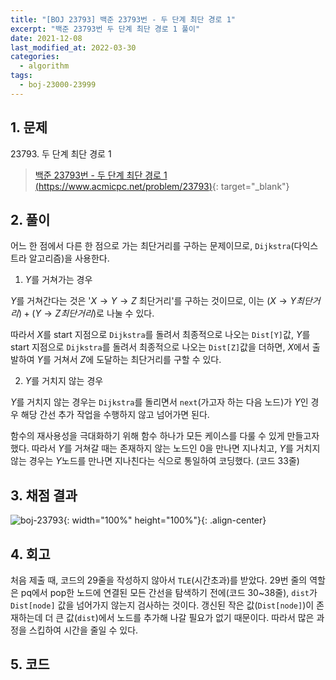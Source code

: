 ```yaml
---
title: "[BOJ 23793] 백준 23793번 - 두 단계 최단 경로 1"
excerpt: "백준 23793번 두 단계 최단 경로 1 풀이"
date: 2021-12-08
last_modified_at: 2022-03-30
categories:
  - algorithm
tags:
  - boj-23000-23999
---
```


## 1. 문제
$23793$. 두 단계 최단 경로 1

> [백준 23793번 - 두 단계 최단 경로 1 (https://www.acmicpc.net/problem/23793)](https://www.acmicpc.net/problem/23793){: target="_blank"}

## 2. 풀이

어느 한 점에서 다른 한 점으로 가는 최단거리를 구하는 문제이므로, `Dijkstra`(다익스트라 알고리즘)을 사용한다. 

1.	$Y$를 거쳐가는 경우

$Y$를 거쳐간다는 것은 '$X\rightarrow Y\rightarrow Z$ 최단거리'를 구하는 것이므로, 이는 $(X\rightarrow Y 최단거리)+(Y\rightarrow Z 최단거리)$로 나눌 수 있다. 

따라서 $X$를 start 지점으로 `Dijkstra`를 돌려서 최종적으로 나오는 `Dist[Y]`값, $Y$를 start 지점으로 `Dijkstra`를 돌려서 최종적으로 나오는 `Dist[Z]`값을 더하면, $X$에서 출발하여 $Y$를 거쳐서 $Z$에 도달하는 최단거리를 구할 수 있다.

2.	$Y$를 거치지 않는 경우

$Y$를 거치지 않는 경우는 `Dijkstra`를 돌리면서 `next`(가고자 하는 다음 노드)가 $Y$인 경우 해당 간선 추가 작업을 수행하지 않고 넘어가면 된다.
 
함수의 재사용성을 극대화하기 위해 함수 하나가 모든 케이스를 다룰 수 있게 만들고자 했다. 따라서 $Y$를 거쳐갈 때는 존재하지 않는 노드인 $0$을 만나면 지나치고, $Y$를 거치지 않는 경우는 $Y$노드를 만나면 지나친다는 식으로 통일하여 코딩했다. (코드 33줄)

## 3. 채점 결과

![boj-23793](https://user-images.githubusercontent.com/30232837/160080589-f33ae541-1bf8-465f-8c30-e12bb9d7facb.png "boj-23793"){: width="100%" height="100%"}{: .align-center}

## 4. 회고

처음 제출 때, 코드의 29줄을 작성하지 않아서 `TLE`(시간초과)를 받았다. 29번 줄의 역할은 pq에서 pop한 노드에 연결된 모든 간선을 탐색하기 전에(코드 30~38줄), `dist`가 `Dist[node]` 값을 넘어가지 않는지 검사하는 것이다. 갱신된 작은 값(`Dist[node]`)이 존재하는데 더 큰 값(`dist`)에서 노드를 추가해 나갈 필요가 없기 때문이다. 따라서 많은 과정을 스킵하여 시간을 줄일 수 있다.

## 5. 코드

<script src="https://gist.github.com/BurningFalls/74b0e837c891237399df82c8b17177f1.js"></script>
